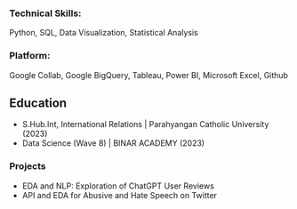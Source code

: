 ### Technical Skills: 
Python, SQL, Data Visualization, Statistical Analysis
### Platform: 
Google Collab, Google BigQuery, Tableau, Power BI, Microsoft Excel, Github

## Education
- S.Hub.Int, International Relations | Parahyangan Catholic University (2023)
- Data Science (Wave 8) | BINAR ACADEMY (2023)

### Projects
- EDA and NLP: Exploration of ChatGPT User Reviews
- API and EDA for Abusive and Hate Speech on Twitter

